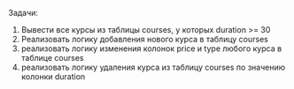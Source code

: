 Задачи:

1) Вывести все курсы из таблицы courses, у которых duration >= 30
2) Реализовать логику добавления нового курса в таблицу courses
3) реализовать логику изменения колонок price и type любого курса в таблице courses
4) реализовать логику удаления курса из таблицу courses по значению колонки duration

